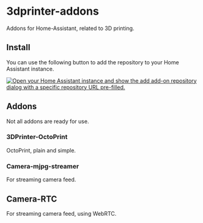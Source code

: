 # 3dprinter-addons
Addons for Home-Assistant, related to 3D printing.

## Install

You can use the following button to add the repository to your Home Assistant instance.

[![Open your Home Assistant instance and show the add add-on repository dialog with a specific repository URL pre-filled.](https://my.home-assistant.io/badges/supervisor_add_addon_repository.svg)](https://my.home-assistant.io/redirect/supervisor_add_addon_repository/?repository_url=https%3A%2F%2Fgithub.com%2Ffredrikbaberg%2F3dprinter-addons)


## Addons

Not all addons are ready for use.

### 3DPrinter-OctoPrint

OctoPrint, plain and simple.

### Camera-mjpg-streamer

For streaming camera feed.

## Camera-RTC

For streaming camera feed, using WebRTC.
